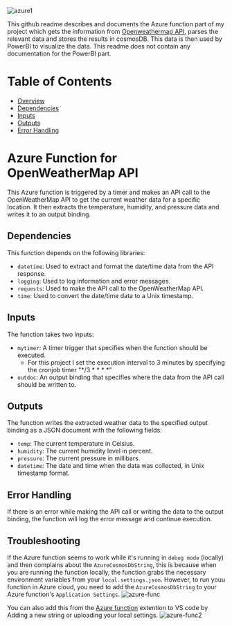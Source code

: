 ![azure1](https://user-images.githubusercontent.com/88910492/206944405-e82cd1a2-2642-4616-92d8-3cfe99223758.png)

This github readme describes and documents the Azure function part of my project which gets the information from [Openweathermap API](https://api.openweathermap.org), parses the relevant data and stores the results in cosmosDB. This data is then used by PowerBI to visualize the data. This readme does not contain any documentation for the PowerBI part.

# Table of Contents
- [Overview](https://github.com/Kotik112/Azure-timerTrigger-function/new/master?readme=1#azure-function-for-openweathermap-api)
- [Dependencies](https://github.com/Kotik112/Azure-timerTrigger-function/new/master?readme=1#dependencies)
- [Inputs](https://github.com/Kotik112/Azure-timerTrigger-function/new/master?readme=1#inputs)
- [Outputs](https://github.com/Kotik112/Azure-timerTrigger-function/new/master?readme=1#outputs)
- [Error Handling](https://github.com/Kotik112/Azure-timerTrigger-function/new/master?readme=1#error-handling)

# Azure Function for OpenWeatherMap API
This Azure function is triggered by a timer and makes an API call to the OpenWeatherMap API to get the current weather data for a specific location. It then extracts the temperature, humidity, and pressure data and writes it to an output binding.

## Dependencies
This function depends on the following libraries:

- `datetime`: Used to extract and format the date/time data from the API response.
- `logging`: Used to log information and error messages.
- `requests`: Used to make the API call to the OpenWeatherMap API.
- `time`: Used to convert the date/time data to a Unix timestamp.

## Inputs
The function takes two inputs:

- `mytimer`: A timer trigger that specifies when the function should be executed.
  - For this project I set the execution interval to 3 minutes by specifying the cronjob timer "*/3 * * * *"
- `outdoc`: An output binding that specifies where the data from the API call should be written to.

## Outputs
The function writes the extracted weather data to the specified output binding as a JSON document with the following fields:

- `temp`: The current temperature in Celsius.
- `humidity`: The current humidity level in percent.
- `pressure`: The current pressure in millibars.
- `datetime`: The date and time when the data was collected, in Unix timestamp format.

## Error Handling
If there is an error while making the API call or writing the data to the output binding, the function will log the error message and continue execution.

## Troubleshooting
If the Azure function seems to work while it's running in `debug mode` (locally) and then complains about the `AzureCosmosDbString`, this is because when you are running the function locally, the function grabs the necessary environment variables from your `local.settings.json`. However, to run youu function in Azure cloud, you need to add the `AzureCosmosDbString` to your Azure function's `Application Settings`.
![azure-func](https://user-images.githubusercontent.com/88910492/207276474-ced494b2-596a-4e2c-9df9-6d6317d9dc97.png)

You can also add this from the [Azure function](https://marketplace.visualstudio.com/items?itemName=ms-azuretools.vscode-azurefunctions) extention to VS code by Adding a new string or uploading your local settings.
![azure-func2](https://user-images.githubusercontent.com/88910492/207277113-e7673450-65c8-4f70-ae90-41d3d596144a.png)
